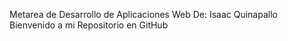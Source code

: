 Metarea de Desarrollo de Aplicaciones Web
De: Isaac Quinapallo
Bienvenido a mi Repositorio en GitHub
